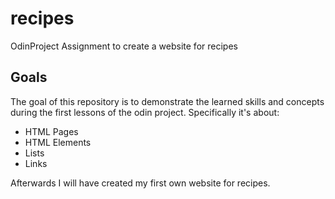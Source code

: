 # recipes
OdinProject Assignment to create a website for recipes


## Goals

The goal of this repository is to demonstrate the learned skills and concepts during the first lessons of the odin project.
Specifically it's about:

- HTML Pages
- HTML Elements
- Lists
- Links

Afterwards I will have created my first own website for recipes.